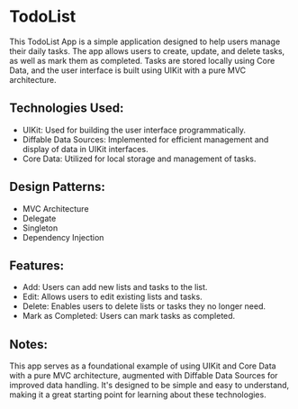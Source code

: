 # TodoList
This TodoList App is a simple application designed to help users manage their daily tasks. The app allows users to create, update, and delete tasks, as well as mark them as completed. Tasks are stored locally using Core Data, and the user interface is built using UIKit with a pure MVC architecture.
## Technologies Used:
- UIKit: Used for building the user interface programmatically.
- Diffable Data Sources: Implemented for efficient management and display of data in UIKit interfaces.
- Core Data: Utilized for local storage and management of tasks.
## Design Patterns:
- MVC Architecture
- Delegate
- Singleton
- Dependency Injection
## Features:
- Add: Users can add new lists and tasks to the list.
- Edit: Allows users to edit existing lists and tasks.
- Delete: Enables users to delete lists or tasks they no longer need.
- Mark as Completed: Users can mark tasks as completed.
## Notes:
This app serves as a foundational example of using UIKit and Core Data with a pure MVC architecture, augmented with Diffable Data Sources for improved data handling. It's designed to be simple and easy to understand, making it a great starting point for learning about these technologies.
